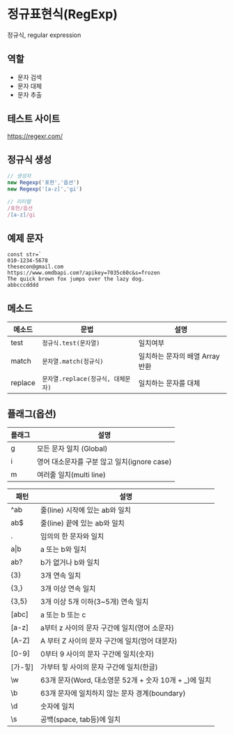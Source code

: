 # 정규표현식(RegExp)

정규식, regular expression

## 역할

- 문자 검색
- 문자 대체 
- 문자 추출


## 테스트 사이트

https://regexr.com/

## 정규식 생성

``` js
// 생성자
new Regexp('표현','옵션')
new Regexp('[a-z]','gi')

// 리터럴
/표현/옵션
/[a-z]/gi
```


## 예제 문자

```
const str=`
010-1234-5678
thesecon@gmail.com
https://www.omdbapi.com?/apikey=7035c60c&s=frozen
The quick brown fox jumps over the lazy dog.
abbcccdddd
````

## 메소드

메소드 | 문법 | 설명
--|--|--
test | `정규식.test(문자열)` | 일치여부 | 일치여부(boolean)반환
match | `문자열.match(정규식)` | 일치하는 문자의 배열 Array 반환
replace | `문자열.replace(정규식, 대체문자)` | 일치하는 문자를 대체

## 플래그(옵션)

플래그 | 설명
--|--
g | 모든 문자 일치 (Global)
i | 영어 대소문자를 구분 않고 일치(ignore case)
m | 여러줄 일치(multi line)

패턴 | 설명
--|--
^ab | 줄(line) 시작에 있는 ab와 일치
ab$ | 줄(line) 끝에 있는 ab와 일치
. | 임의의 한 문자와 일치
a&verbar;b | a 또는 b와 일치
ab? | b가 없거나 b와 일치
{3} | 3개 연속 일치
{3,} | 3개 이상 연속 일치
{3,5} | 3개 이상 5개 이하(3~5개) 연속 일치
[abc] | a 또는 b 또는 c
[a-z] | a부터 z 사이의 문자 구간에 일치(영어 소문자)
[A-Z] | A 부터 Z 사이의 문자 구간에 일치(엉어 대문자)
[0-9] | 0부터 9 사이의 문자 구간에 일치(숫자)
[가-힣] | 가부터 힣 사이의 문자 구간에 일치(한글)
\w | 63개 문자(Word, 대소영문 52개 + 숫자 10개 + _)에 일치
\b | 63개 문자에 일치하지 않는 문자 경계(boundary)
\d | 숫자에 일치
\s | 공백(space, tab등)에 일치
